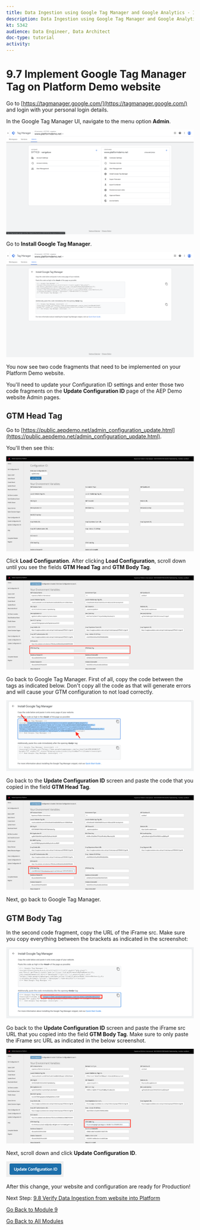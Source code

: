 ```yaml
---
title: Data Ingestion using Google Tag Manager and Google Analytics - Implement Google Tag Manager Tag on Platform Demo website
description: Data Ingestion using Google Tag Manager and Google Analytics - Implement Google Tag Manager Tag on Platform Demo website
kt: 5342
audience: Data Engineer, Data Architect
doc-type: tutorial
activity: 
---
```


# 9.7 Implement Google Tag Manager Tag on Platform Demo website

Go to [https://tagmanager.google.com/](https://tagmanager.google.com/) and login with your personal login details.

In the Google Tag Manager UI, navigate to the menu option **Admin**.

![Launch Setup](./images/gtmadmin.png)

Go to **Install Google Tag Manager**.

![Launch Setup](./images/gtminstall.png)

You now see two code fragments that need to be implemented on your Platform Demo website.

You'll need to update your Configuration ID settings and enter those two code fragments on the **Update Configuration ID** page of the AEP Demo website Admin pages.

## GTM Head Tag

Go to [https://public.aepdemo.net/admin_configuration_update.html](https://public.aepdemo.net/admin_configuration_update.html).

You'll then see this:

![Launch Setup](./images/cfgid1.png)

Click **Load Configuration**. After clicking **Load Configuration**, scroll down until you see the fields **GTM Head Tag** and **GTM Body Tag**.

![Launch Setup](./images/cfgid2.png)

Go back to Google Tag Manager. First of all, copy the code between the tags as indicated below. Don't copy all the code as that will generate errors and will cause your GTM configuration to not load correctly.

![Launch Setup](./images/gtmjs1.png)

Go back to the **Update Configuration ID** screen and paste the code that you copied in the field **GTM Head Tag**.

![Launch Setup](./images/cfgid3.png)

Next, go back to Google Tag Manager.

## GTM Body Tag

In the second code fragment, copy the URL of the iFrame src. Make sure you copy everything between the brackets as indicated in the screenshot:

![Launch Setup](./images/gtmjs2.png)

Go back to the **Update Configuration ID** screen and paste the iFrame src URL that you copied into the field **GTM Body Tag**. Make sure to only paste the iFrame src URL as indicated in the below screenshot.

![Launch Setup](./images/cfgid4.png)

Next, scroll down and click **Update Configuration ID**.

![Launch Setup](./images/cfgid5.png)

After this change, your website and configuration are ready for Production!

Next Step: [9.8 Verify Data Ingestion from website into Platform](./ex8.md)

[Go Back to Module 9](./data-ingestion-using-google-tag-manager-and-google-analytics.md)

[Go Back to All Modules](../../overview.md)